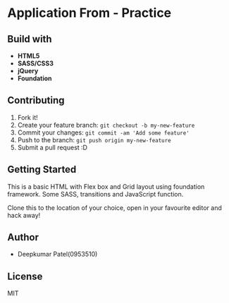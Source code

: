 # Application From - Practice

## Build with 
* **HTML5**
* **SASS/CSS3**
* **jQuery**
* **Foundation**

## Contributing 

1. Fork it!
2. Create your feature branch: `git checkout -b my-new-feature`
3. Commit your changes: `git commit -am 'Add some feature'`
4. Push to the branch: `git push origin my-new-feature`
5. Submit a pull request :D

## Getting Started
This is a basic HTML with Flex box and Grid layout using foundation framework. Some SASS, transitions and JavaScript function.

Clone this to the location of your choice, open in your favourite editor and hack away!

## Author
* Deepkumar Patel(0953510)

## License
MIT
